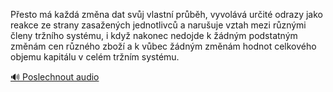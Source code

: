 
Přesto má každá změna dat svůj vlastní průběh, vyvolává určité odrazy jako reakce ze strany zasažených jednotlivců a narušuje vztah mezi různými členy tržního systému, i když nakonec nedojde k žádným podstatným změnám cen různého zboží a k vůbec žádným změnám hodnot celkového objemu kapitálu v celém tržním systému.

[🔊 Poslechnout audio](/data/7-paragraphs/audio/chapter_125/para_007-Pesto-m-kad-zmna-dat-svj-vlastn-prbh-vyv.mp3)
